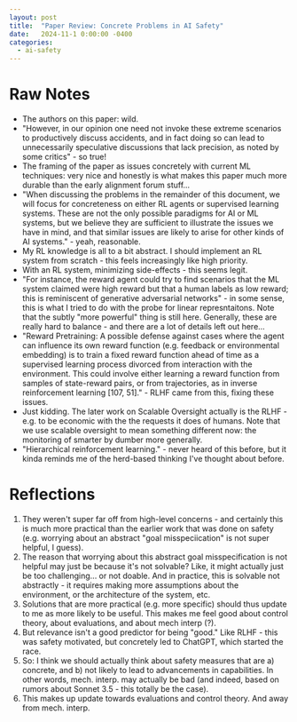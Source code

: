 ```yaml
---
layout: post
title:  "Paper Review: Concrete Problems in AI Safety"
date:   2024-11-1 0:00:00 -0400
categories:
  - ai-safety
---
```


# Raw Notes
- The authors on this paper: wild. 
- "However, in our opinion one need not invoke these extreme scenarios to productively discuss accidents, and in fact doing so can lead to unnecessarily speculative discussions that lack precision, as noted by some critics" - so true!
- The framing of the paper as issues concretely with current ML techniques: very nice and honestly is what makes this paper much more durable than the early alignment forum stuff...
- "When discussing the problems in the remainder of this document, we will focus for concreteness on either RL agents or supervised learning systems. These are not the only possible paradigms for AI or ML systems, but we believe they are sufficient to illustrate the issues we have in mind, and that similar issues are likely to arise for other kinds of AI systems." - yeah, reasonable.
- My RL knowledge is all to a bit abstract. I should implement an RL system from scratch - this feels increasingly like high priority. 
- With an RL system, minimizing side-effects - this seems legit. 
- "For instance, the reward agent could try to find scenarios that the ML system claimed were high reward but that a human labels as low reward; this is reminiscent of generative adversarial networks" - in some sense, this is what I tried to do with the probe for linear represntaitons. Note that the subtly "more powerful" thing is still here. Generally, these are really hard to balance - and there are a lot of details left out here...
- "Reward Pretraining: A possible defense against cases where the agent can influence its own reward function (e.g. feedback or environmental embedding) is to train a fixed reward function ahead of time as a supervised learning process divorced from interaction with the environment. This could involve either learning a reward function from samples of state-reward pairs, or from trajectories, as in inverse reinforcement learning [107, 51]." - RLHF came from this, fixing these issues.
- Just kidding. The later work on Scalable Oversight actually is the RLHF - e.g. to be economic with the the requests it does of humans. Note that we use scalable oversight to mean something different now: the monitoring of smarter by dumber more generally. 
- "Hierarchical reinforcement learning." - never heard of this before, but it kinda reminds me of the herd-based thinking I've thought about before. 

# Reflections
1. They weren't super far off from high-level concerns - and certainly this is much more practical than the earlier work that was done on safety (e.g. worrying about an abstract "goal misspeciication" is not super helpful, I guess).
2. The reason that worrying about this abstract goal misspecification is not helpful may just be because it's not solvable? Like, it might actually just be too challenging... or not doable. And in practice, this is solvable not abstractly - it requires making more assumptions about the environment, or the architecture of the system, etc. 
3. Solutions that are more practical (e.g. more specific) should thus update to me as more likely to be useful. This makes me feel good about control theory, about evaluations, and about mech interp (?).
4. But relevance isn't a good predictor for being "good." Like RLHF - this was safety motivated, but concretely led to ChatGPT, which started the race. 
5. So: I think we should actually think about safety measures that are a) concrete, and b) not likely to lead to advancements in capabilities. In other words, mech. interp. may actually be bad (and indeed, based on rumors about Sonnet 3.5 - this totally be the case).
6. This makes up update towards evaluations and control theory. And away from mech. interp.  